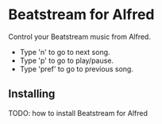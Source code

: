 # Beatstream for Alfred

Control your Beatstream music from Alfred.

- Type 'n' to go to next song.
- Type 'p' to go to play/pause.
- Type 'pref' to go to previous song.


## Installing

TODO: how to install Beatstream for Alfred